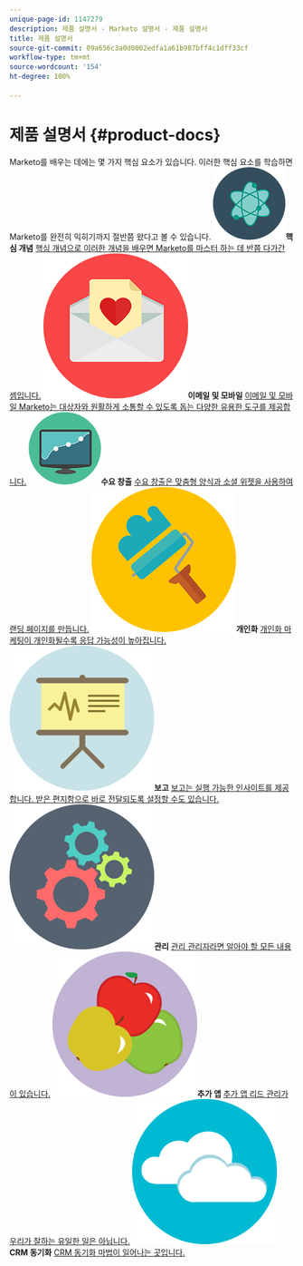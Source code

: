 ```yaml
---
unique-page-id: 1147279
description: 제품 설명서 - Marketo 설명서 - 제품 설명서
title: 제품 설명서
source-git-commit: 09a656c3a0d0002edfa1a61b987bff4c1dff33cf
workflow-type: tm+mt
source-wordcount: '154'
ht-degree: 100%

---
```



# 제품 설명서 {#product-docs}

Marketo를 배우는 데에는 몇 가지 핵심 요소가 있습니다. 이러한 핵심 요소를 학습하면 Marketo를 완전히 익히기까지 절반쯤 왔다고 볼 수 있습니다.
**![핵심 개념](assets/education-science-12.png)핵심 개념** [핵심 개념으로 이러한 개념을 배우면 Marketo를 마스터 하는 데 반쯤 다가간 셈입니다.](product-docs/core-marketo-concepts.md)     **![이메일 및 모바일](assets/valentine-day-10.png)이메일 및 모바일** [이메일 및 모바일 Marketo는 대상자와 원활하게 소통할 수 있도록 돕는 다양한 유용한 도구를 제공합니다.](https://docs.marketo.com/pages/viewpage.action?pageId=557076)     **![수요 창출](assets/seo-04.png)수요 창출** [수요 창출은 맞춤형 양식과 소셜 위젯을 사용하여 랜딩 페이지를 만듭니다.](product-docs/demand-generation.md)     **![개인화](assets/graphic-design-tools-19.png)개인화** [개인화 마케팅이 개인화될수록 응답 가능성이 높아집니다.](product-docs/personalization.md)     **![보고](assets/office-21.png)보고** [보고는 실행 가능한 인사이트를 제공합니다. 받은 편지함으로 바로 전달되도록 설정할 수도 있습니다.](product-docs/reporting.md)     **![관리](assets/technology-08.png)관리** [관리 관리자라면 알아야 할 모든 내용이 있습니다.](https://docs.marketo.com/display/DOCS/Administration)     **![추가 앱](assets/food-10.png)추가 앱** [추가 앱 리드 관리가 우리가 잘하는 유일한 일은 아닙니다.](product-docs/additional-apps.md)     **![CRM 동기화](assets/seo-33.png)CRM 동기화** [CRM 동기화 마법이 일어나는 곳입니다.](product-docs/crm-sync.md)

